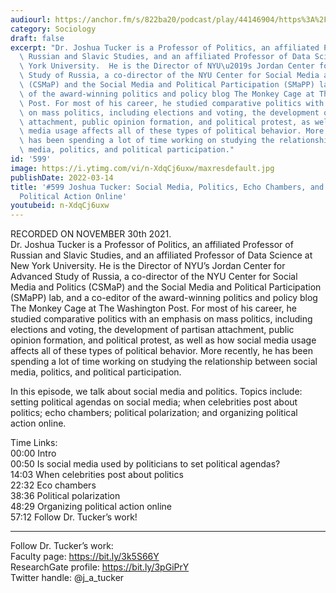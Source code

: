 ```yaml
---
audiourl: https://anchor.fm/s/822ba20/podcast/play/44146904/https%3A%2F%2Fd3ctxlq1ktw2nl.cloudfront.net%2Fstaging%2F2021-10-30%2F9254e8af-642a-5365-5d9d-9cef75652187.m4a
category: Sociology
draft: false
excerpt: "Dr. Joshua Tucker is a Professor of Politics, an affiliated Professor of\
  \ Russian and Slavic Studies, and an affiliated Professor of Data Science at New\
  \ York University.  He is the Director of NYU\u2019s Jordan Center for Advanced\
  \ Study of Russia, a co-director of the NYU Center for Social Media and Politics\
  \ (CSMaP) and the Social Media and Political Participation (SMaPP) lab, and a co-editor\
  \ of the award-winning politics and policy blog The Monkey Cage at The Washington\
  \ Post. For most of his career, he studied comparative politics with an emphasis\
  \ on mass politics, including elections and voting, the development of partisan\
  \ attachment, public opinion formation, and political protest, as well as how social\
  \ media usage affects all of these types of political behavior. More recently, he\
  \ has been spending a lot of time working on studying the relationship between social\
  \ media, politics, and political participation."
id: '599'
image: https://i.ytimg.com/vi/n-XdqCj6uxw/maxresdefault.jpg
publishDate: 2022-03-14
title: '#599 Joshua Tucker: Social Media, Politics, Echo Chambers, and Organizing
  Political Action Online'
youtubeid: n-XdqCj6uxw
---
```

<div class="timelinks">

RECORDED ON NOVEMBER 30th 2021.  
Dr. Joshua Tucker is a Professor of Politics, an affiliated Professor of Russian and Slavic Studies, and an affiliated Professor of Data Science at New York University.  He is the Director of NYU’s Jordan Center for Advanced Study of Russia, a co-director of the NYU Center for Social Media and Politics (CSMaP) and the Social Media and Political Participation (SMaPP) lab, and a co-editor of the award-winning politics and policy blog The Monkey Cage at The Washington Post. For most of his career, he studied comparative politics with an emphasis on mass politics, including elections and voting, the development of partisan attachment, public opinion formation, and political protest, as well as how social media usage affects all of these types of political behavior. More recently, he has been spending a lot of time working on studying the relationship between social media, politics, and political participation.

In this episode, we talk about social media and politics. Topics include: setting political agendas on social media; when celebrities post about politics; echo chambers; political polarization; and organizing political action online.

Time Links:  
<time>00:00</time> Intro  
<time>00:50</time> Is social media used by politicians to set political agendas?  
<time>14:03</time> When celebrities post about politics  
<time>22:32</time> Eco chambers  
<time>38:36</time> Political polarization  
<time>48:29</time> Organizing political action online  
<time>57:12</time> Follow Dr. Tucker’s work!

---

Follow Dr. Tucker’s work:  
Faculty page: https://bit.ly/3k5S66Y  
ResearchGate profile: https://bit.ly/3pGiPrY  
Twitter handle: @j_a_tucker
</div>

